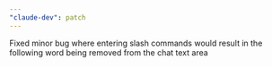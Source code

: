 ```yaml
---
"claude-dev": patch
---
```


Fixed minor bug where entering slash commands would result in the following word being removed from the chat text area
